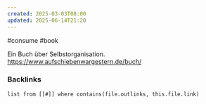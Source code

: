 ```yaml
---
created: 2025-03-03T08:00
updated: 2025-06-14T21:20
---
```

#consume #book 

Ein Buch über Selbstorganisation. 
https://www.aufschiebenwargestern.de/buch/

### Backlinks
```dataview 
list from [[#]] where contains(file.outlinks, this.file.link)
```

